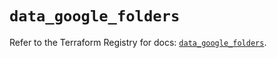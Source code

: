 # `data_google_folders`

Refer to the Terraform Registry for docs: [`data_google_folders`](https://registry.terraform.io/providers/hashicorp/google/5.43.0/docs/data-sources/folders).
